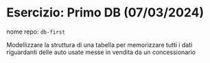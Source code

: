 # Esercizio: Primo DB (07/03/2024)
nome repo: `db-first`

Modellizzare la struttura di una tabella per memorizzare tutti i dati riguardanti delle auto usate messe in vendita da un concessionario

